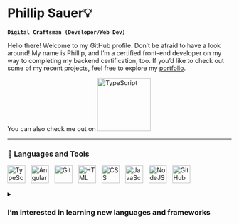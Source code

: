 # Phillip Sauer💡

**`Digital Craftsman (Developer/Web Dev)`**

Hello there! Welcome to my GitHub profile. Don’t be afraid to have a look around!
My name is Phillip, and I’m a certified front-end developer on my way to completing my backend certification, too.
If you’d like to check out some of my recent projects, feel free to explore my <a href="https://phillip-marcel-sauer.com/">portfolio</a>.
<br>
<div>
You can also check me out on
<a href="https://www.linkedin.com/in/phillip-sauer/"><img  alt="TypeScript" width="120px" style="padding-right:10px;" src="https://cdn.jsdelivr.net/gh/devicons/devicon@latest/icons/linkedin/linkedin-original-wordmark.svg" /> </a>
</div>

---

### 🧰 Languages and Tools

<img align="left" alt="TypeScript" width="40px" style="padding-right:10px;" src="https://cdn.jsdelivr.net/gh/devicons/devicon/icons/typescript/typescript-plain.svg" />
<img align="left" alt="Angular" width="40px" style="padding-right:10px;" src="https://cdn.jsdelivr.net/gh/devicons/devicon/icons/angularjs/angularjs-plain.svg" />
<img align="left" alt="Git" width="40px" style="padding-right:10px;" src="https://cdn.jsdelivr.net/gh/devicons/devicon/icons/git/git-original.svg" />
<img align="left" alt="HTML" width="40px" style="padding-right:10px;" src="https://cdn.jsdelivr.net/gh/devicons/devicon/icons/html5/html5-plain.svg" />
<img align="left" alt="CSS" width="40px" style="padding-right:10px;" src="https://cdn.jsdelivr.net/gh/devicons/devicon/icons/css3/css3-plain.svg" />
<img align="left" alt="JavaScript" width="40px" style="padding-right:10px;" src="https://cdn.jsdelivr.net/gh/devicons/devicon/icons/javascript/javascript-plain.svg" />
<img align="left" alt="NodeJS" width="40px" style="padding-right:10px;" src="https://cdn.jsdelivr.net/gh/devicons/devicon/icons/nodejs/nodejs-original.svg" />
<img align="left" alt="GitHub" width="40px" style="padding-right:10px;" src="https://cdn.jsdelivr.net/gh/devicons/devicon/icons/github/github-original.svg" />
<br />

#

<details>
 <summary><h3>I’m interested in learning new languages and frameworks</h3>
</summary>
 <img align="left" alt="Vue" width="40px" style="padding-right:10px;"  src="https://cdn.jsdelivr.net/gh/devicons/devicon@latest/icons/vuejs/vuejs-original-wordmark.svg" />
 <img align="left" alt="React" width="40px" style="padding-right:10px;"  src="https://cdn.jsdelivr.net/gh/devicons/devicon@latest/icons/react/react-original.svg" />
 <img align="left" alt="Lua" width="40px" style="padding-right:10px;" src="https://cdn.jsdelivr.net/gh/devicons/devicon@latest/icons/lua/lua-plain.svg" />
 <img align="left" alt="Godot" width="40px" style="padding-right:10px;" src="https://cdn.jsdelivr.net/gh/devicons/devicon@latest/icons/godot/godot-original-wordmark.svg" />
 <img align="left" alt="C++" width="40px" style="padding-right:10px;" src="https://cdn.jsdelivr.net/gh/devicons/devicon@latest/icons/cplusplus/cplusplus-plain.svg" />
 
 </details>
